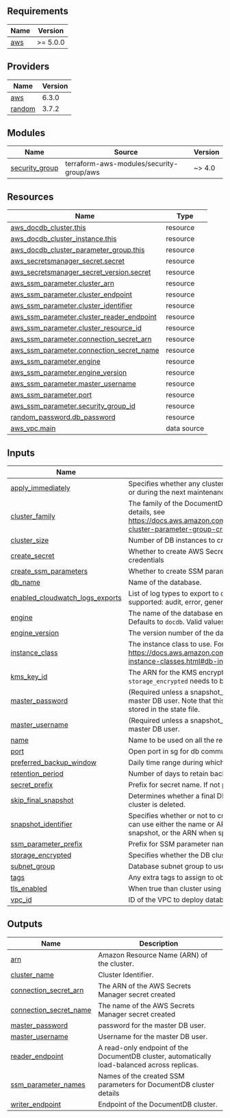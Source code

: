 <!-- BEGIN_TF_DOCS -->
## Requirements

| Name | Version |
|------|---------|
| <a name="requirement_aws"></a> [aws](#requirement\_aws) | >= 5.0.0 |

## Providers

| Name | Version |
|------|---------|
| <a name="provider_aws"></a> [aws](#provider\_aws) | 6.3.0 |
| <a name="provider_random"></a> [random](#provider\_random) | 3.7.2 |

## Modules

| Name | Source | Version |
|------|--------|---------|
| <a name="module_security_group"></a> [security\_group](#module\_security\_group) | terraform-aws-modules/security-group/aws | ~> 4.0 |

## Resources

| Name | Type |
|------|------|
| [aws_docdb_cluster.this](https://registry.terraform.io/providers/hashicorp/aws/latest/docs/resources/docdb_cluster) | resource |
| [aws_docdb_cluster_instance.this](https://registry.terraform.io/providers/hashicorp/aws/latest/docs/resources/docdb_cluster_instance) | resource |
| [aws_docdb_cluster_parameter_group.this](https://registry.terraform.io/providers/hashicorp/aws/latest/docs/resources/docdb_cluster_parameter_group) | resource |
| [aws_secretsmanager_secret.secret](https://registry.terraform.io/providers/hashicorp/aws/latest/docs/resources/secretsmanager_secret) | resource |
| [aws_secretsmanager_secret_version.secret](https://registry.terraform.io/providers/hashicorp/aws/latest/docs/resources/secretsmanager_secret_version) | resource |
| [aws_ssm_parameter.cluster_arn](https://registry.terraform.io/providers/hashicorp/aws/latest/docs/resources/ssm_parameter) | resource |
| [aws_ssm_parameter.cluster_endpoint](https://registry.terraform.io/providers/hashicorp/aws/latest/docs/resources/ssm_parameter) | resource |
| [aws_ssm_parameter.cluster_identifier](https://registry.terraform.io/providers/hashicorp/aws/latest/docs/resources/ssm_parameter) | resource |
| [aws_ssm_parameter.cluster_reader_endpoint](https://registry.terraform.io/providers/hashicorp/aws/latest/docs/resources/ssm_parameter) | resource |
| [aws_ssm_parameter.cluster_resource_id](https://registry.terraform.io/providers/hashicorp/aws/latest/docs/resources/ssm_parameter) | resource |
| [aws_ssm_parameter.connection_secret_arn](https://registry.terraform.io/providers/hashicorp/aws/latest/docs/resources/ssm_parameter) | resource |
| [aws_ssm_parameter.connection_secret_name](https://registry.terraform.io/providers/hashicorp/aws/latest/docs/resources/ssm_parameter) | resource |
| [aws_ssm_parameter.engine](https://registry.terraform.io/providers/hashicorp/aws/latest/docs/resources/ssm_parameter) | resource |
| [aws_ssm_parameter.engine_version](https://registry.terraform.io/providers/hashicorp/aws/latest/docs/resources/ssm_parameter) | resource |
| [aws_ssm_parameter.master_username](https://registry.terraform.io/providers/hashicorp/aws/latest/docs/resources/ssm_parameter) | resource |
| [aws_ssm_parameter.port](https://registry.terraform.io/providers/hashicorp/aws/latest/docs/resources/ssm_parameter) | resource |
| [aws_ssm_parameter.security_group_id](https://registry.terraform.io/providers/hashicorp/aws/latest/docs/resources/ssm_parameter) | resource |
| [random_password.db_password](https://registry.terraform.io/providers/hashicorp/random/latest/docs/resources/password) | resource |
| [aws_vpc.main](https://registry.terraform.io/providers/hashicorp/aws/latest/docs/data-sources/vpc) | data source |

## Inputs

| Name | Description | Type | Default | Required |
|------|-------------|------|---------|:--------:|
| <a name="input_apply_immediately"></a> [apply\_immediately](#input\_apply\_immediately) | Specifies whether any cluster modifications are applied immediately, or during the next maintenance window. | `string` | `"true"` | no |
| <a name="input_cluster_family"></a> [cluster\_family](#input\_cluster\_family) | The family of the DocumentDB cluster parameter group. For more details, see <https://docs.aws.amazon.com/documentdb/latest/developerguide/db-cluster-parameter-group-create.html> . | `string` | `"docdb4.0"` | no |
| <a name="input_cluster_size"></a> [cluster\_size](#input\_cluster\_size) | Number of DB instances to create in the cluster | `string` | `"2"` | no |
| <a name="input_create_secret"></a> [create\_secret](#input\_create\_secret) | Whether to create AWS Secrets Manager secret for DocumentDB credentials | `bool` | `true` | no |
| <a name="input_create_ssm_parameters"></a> [create\_ssm\_parameters](#input\_create\_ssm\_parameters) | Whether to create SSM parameters for DocumentDB cluster details | `bool` | `true` | no |
| <a name="input_db_name"></a> [db\_name](#input\_db\_name) | Name of the database. | `string` | n/a | yes |
| <a name="input_enabled_cloudwatch_logs_exports"></a> [enabled\_cloudwatch\_logs\_exports](#input\_enabled\_cloudwatch\_logs\_exports) | List of log types to export to cloudwatch. The following log types are supported: audit, error, general, slowquery. | `list(string)` | `[]` | no |
| <a name="input_engine"></a> [engine](#input\_engine) | The name of the database engine to be used for this DB cluster. Defaults to `docdb`. Valid values: `docdb`. | `string` | `"docdb"` | no |
| <a name="input_engine_version"></a> [engine\_version](#input\_engine\_version) | The version number of the database engine to use. | `string` | `""` | no |
| <a name="input_instance_class"></a> [instance\_class](#input\_instance\_class) | The instance class to use. For more details, see <https://docs.aws.amazon.com/documentdb/latest/developerguide/db-instance-classes.html#db-instance-class-specs> . | `string` | `"db.t3.medium"` | no |
| <a name="input_kms_key_id"></a> [kms\_key\_id](#input\_kms\_key\_id) | The ARN for the KMS encryption key. When specifying `kms_key_id`, `storage_encrypted` needs to be set to `true`. | `string` | `""` | no |
| <a name="input_master_password"></a> [master\_password](#input\_master\_password) | (Required unless a snapshot\_identifier is provided) Password for the master DB user. Note that this may show up in logs, and it will be stored in the state file. | `string` | `""` | no |
| <a name="input_master_username"></a> [master\_username](#input\_master\_username) | (Required unless a snapshot\_identifier is provided) Username for the master DB user. | `string` | `"root"` | no |
| <a name="input_name"></a> [name](#input\_name) | Name to be used on all the resources as identifier | `string` | `""` | no |
| <a name="input_port"></a> [port](#input\_port) | Open port in sg for db communication. | `number` | `27017` | no |
| <a name="input_preferred_backup_window"></a> [preferred\_backup\_window](#input\_preferred\_backup\_window) | Daily time range during which the backups happen. | `string` | `"07:00-09:00"` | no |
| <a name="input_retention_period"></a> [retention\_period](#input\_retention\_period) | Number of days to retain backups for. | `string` | `"7"` | no |
| <a name="input_secret_prefix"></a> [secret\_prefix](#input\_secret\_prefix) | Prefix for secret name. If not provided, will use the cluster name | `string` | `""` | no |
| <a name="input_skip_final_snapshot"></a> [skip\_final\_snapshot](#input\_skip\_final\_snapshot) | Determines whether a final DB snapshot is created before the DB cluster is deleted. | `string` | `"false"` | no |
| <a name="input_snapshot_identifier"></a> [snapshot\_identifier](#input\_snapshot\_identifier) | Specifies whether or not to create this cluster from a snapshot. You can use either the name or ARN when specifying a DB cluster snapshot, or the ARN when specifying a DB snapshot. | `string` | `""` | no |
| <a name="input_ssm_parameter_prefix"></a> [ssm\_parameter\_prefix](#input\_ssm\_parameter\_prefix) | Prefix for SSM parameter names. If not provided, will use '/{name}' | `string` | `""` | no |
| <a name="input_storage_encrypted"></a> [storage\_encrypted](#input\_storage\_encrypted) | Specifies whether the DB cluster is encrypted. | `string` | `"false"` | no |
| <a name="input_subnet_group"></a> [subnet\_group](#input\_subnet\_group) | Database subnet group to use. Leave blank to create a new one. | `string` | `""` | no |
| <a name="input_tags"></a> [tags](#input\_tags) | Any extra tags to assign to objects | `map(any)` | `{}` | no |
| <a name="input_tls_enabled"></a> [tls\_enabled](#input\_tls\_enabled) | When true than cluster using TLS for communication. | `bool` | `false` | no |
| <a name="input_vpc_id"></a> [vpc\_id](#input\_vpc\_id) | ID of the VPC to deploy database into. | `string` | n/a | yes |

## Outputs

| Name | Description |
|------|-------------|
| <a name="output_arn"></a> [arn](#output\_arn) | Amazon Resource Name (ARN) of the cluster. |
| <a name="output_cluster_name"></a> [cluster\_name](#output\_cluster\_name) | Cluster Identifier. |
| <a name="output_connection_secret_arn"></a> [connection\_secret\_arn](#output\_connection\_secret\_arn) | The ARN of the AWS Secrets Manager secret created |
| <a name="output_connection_secret_name"></a> [connection\_secret\_name](#output\_connection\_secret\_name) | The name of the AWS Secrets Manager secret created |
| <a name="output_master_password"></a> [master\_password](#output\_master\_password) | password for the master DB user. |
| <a name="output_master_username"></a> [master\_username](#output\_master\_username) | Username for the master DB user. |
| <a name="output_reader_endpoint"></a> [reader\_endpoint](#output\_reader\_endpoint) | A read-only endpoint of the DocumentDB cluster, automatically load-balanced across replicas. |
| <a name="output_ssm_parameter_names"></a> [ssm\_parameter\_names](#output\_ssm\_parameter\_names) | Names of the created SSM parameters for DocumentDB cluster details |
| <a name="output_writer_endpoint"></a> [writer\_endpoint](#output\_writer\_endpoint) | Endpoint of the DocumentDB cluster. |
<!-- END_TF_DOCS -->